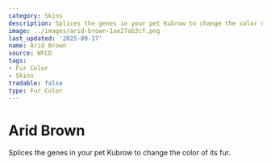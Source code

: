 ```yaml
---
category: Skins
description: Splices the genes in your pet Kubrow to change the color of its fur.
image: ../images/arid-brown-1ae27ab3cf.png
last_updated: '2025-09-17'
name: Arid Brown
source: WFCD
tags:
- Fur Color
- Skins
tradable: false
type: Fur Color
---
```


# Arid Brown

Splices the genes in your pet Kubrow to change the color of its fur.

